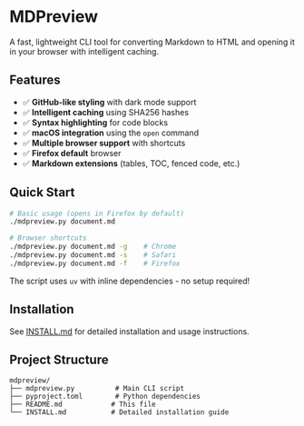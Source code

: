 # MDPreview

A fast, lightweight CLI tool for converting Markdown to HTML and opening it in your browser with intelligent caching.

## Features

- ✅ **GitHub-like styling** with dark mode support
- ✅ **Intelligent caching** using SHA256 hashes
- ✅ **Syntax highlighting** for code blocks
- ✅ **macOS integration** using the `open` command
- ✅ **Multiple browser support** with shortcuts
- ✅ **Firefox default** browser
- ✅ **Markdown extensions** (tables, TOC, fenced code, etc.)

## Quick Start

```bash
# Basic usage (opens in Firefox by default)
./mdpreview.py document.md

# Browser shortcuts
./mdpreview.py document.md -g    # Chrome
./mdpreview.py document.md -s    # Safari
./mdpreview.py document.md -f    # Firefox
```

The script uses `uv` with inline dependencies - no setup required!

## Installation

See [INSTALL.md](INSTALL.md) for detailed installation and usage instructions.

## Project Structure

```
mdpreview/
├── mdpreview.py          # Main CLI script
├── pyproject.toml        # Python dependencies
├── README.md            # This file
└── INSTALL.md           # Detailed installation guide
```
